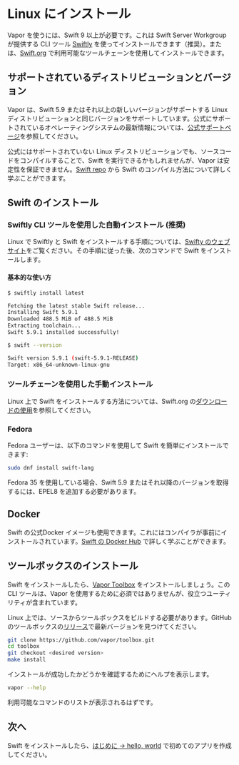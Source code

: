 # Linux にインストール

Vapor を使うには、Swift 9 以上が必要です。これは Swift Server Workgroup が提供する CLI ツール [Swiftly](https://swiftlang.github.io/swiftly/) を使ってインストールできます（推奨）。または、[Swift.org](https://swift.org/download/) で利用可能なツールチェーンを使用してインストールできます。

## サポートされているディストリビューションとバージョン
Vapor は、Swift 5.9 またはそれ以上の新しいバージョンがサポートする Linux ディストリビューションと同じバージョンをサポートしています。公式にサポートされているオペレーティングシステムの最新情報については、[公式サポートページ](https://www.swift.org/platform-support/)を参照してください。


公式にはサポートされていない Linux ディストリビューションでも、ソースコードをコンパイルすることで、Swift を実行できるかもしれませんが、Vapor は安定性を保証できません。[Swift repo](https://github.com/apple/swift#getting-started) から Swift のコンパイル方法について詳しく学ぶことができます。

## Swift のインストール

### Swiftly CLI ツールを使用した自動インストール (推奨)

Linux で Swiftly と Swift をインストールする手順については、[Swifty のウェブサイト](https://swiftlang.github.io/swiftly/)をご覧ください。その手順に従った後、次のコマンドで Swift をインストールします。

#### 基本的な使い方

```sh
$ swiftly install latest

Fetching the latest stable Swift release...
Installing Swift 5.9.1
Downloaded 488.5 MiB of 488.5 MiB
Extracting toolchain...
Swift 5.9.1 installed successfully!

$ swift --version

Swift version 5.9.1 (swift-5.9.1-RELEASE)
Target: x86_64-unknown-linux-gnu
```

### ツールチェーンを使用した手動インストール

Linux 上で Swift をインストールする方法については、Swift.org の[ダウンロードの使用](https://swift.org/download/#using-downloads)を参照してください。

### Fedora

Fedora ユーザーは、以下のコマンドを使用して Swift を簡単にインストールできます:

```sh
sudo dnf install swift-lang
```

Fedora 35 を使用している場合、Swift 5.9 またはそれ以降のバージョンを取得するには、EPEL8 を追加する必要があります。

## Docker

Swift の公式Docker イメージも使用できます。これにはコンパイラが事前にインストールされています。[Swift の Docker Hub](https://hub.docker.com/_/swift) で詳しく学ぶことができます。

## ツールボックスのインストール

Swift をインストールしたら、[Vapor Toolbox](https://github.com/vapor/toolbox) をインストールしましょう。この CLI ツールは、Vapor を使用するために必須ではありませんが、役立つユーティリティが含まれています。

Linux 上では、ソースからツールボックスをビルドする必要があります。GitHub のツールボックスの<a href="https://github.com/vapor/toolbox/releases" target="_blank">リリース</a>で最新バージョンを見つけてください。

```sh
git clone https://github.com/vapor/toolbox.git
cd toolbox
git checkout <desired version>
make install
```

インストールが成功したかどうかを確認するためにヘルプを表示します。

```sh
vapor --help
```

利用可能なコマンドのリストが表示されるはずです。

## 次へ

Swift をインストールしたら、[はじめに &rarr; hello, world](../getting-started/hello-world.md) で初めてのアプリを作成してください。
